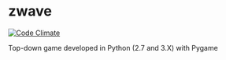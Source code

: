 # zwave
[![Code Climate](https://codeclimate.com/github/josefreittas/zwave/badges/gpa.svg)](https://codeclimate.com/github/josefreittas/zwave)

Top-down game developed in Python (2.7 and 3.X) with Pygame
